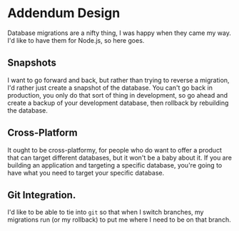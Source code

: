 # Addendum Design

Database migrations are a nifty thing, I was happy when they came my way. I'd
like to have them for Node.js, so here goes.

## Snapshots

I want to go forward and back, but rather than trying to reverse a migration,
I'd rather just create a snapshot of the database. You can't go back in
production, you only do that sort of thing in development, so go ahead and
create a backup of your development database, then rollback by rebuilding the
database.

## Cross-Platform

It ought to be cross-platformy, for people who do want to offer a product that
can target different databases, but it won't be a baby about it. If you are
building an application and targeting a specific database, you're going to have
what you need to target your specific database.

## Git Integration.

I'd like to be able to tie into `git` so that when I switch branches, my
migrations run (or my rollback) to put me where I need to be on that branch.
